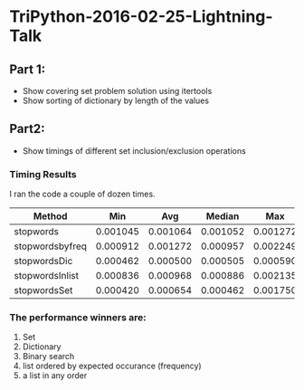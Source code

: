 # TriPython-2016-02-25-Lightning-Talk #

## Part 1: ##
* Show covering set problem solution using itertools
* Show sorting of dictionary by length of the values

## Part2: ##
* Show timings of different set inclusion/exclusion operations

### Timing Results ###
I ran the code a couple of dozen times.

Method|Min|Avg|Median|Max
------|---|---|------|---
stopwords|0.001045|0.001064|0.001052|0.001272
stopwordsbyfreq|0.000912|0.001272|0.000957|0.002249
stopwordsDic|0.000462|0.000500|0.000505|0.000590
stopwordsInlist|0.000836|0.000968|0.000886|0.002135
stopwordsSet|0.000420|0.000654|0.000462|0.001750

### The performance winners are: ###
1. Set
2. Dictionary
3. Binary search
4. list ordered by expected occurance (frequency)
5. a list in any order
